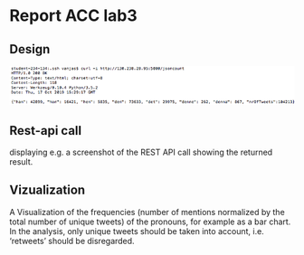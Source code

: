 # Report ACC lab3

## Design
![Result](Sresult.png)

## Rest-api call
displaying e.g. a screenshot of the REST API call showing the returned result. 

## Vizualization
A Visualization of the frequencies (number of mentions normalized by the total number of unique tweets) of the pronouns, for example as a bar chart. In the analysis, only unique tweets should be taken into account, i.e. ‘retweets’ should be disregarded.

